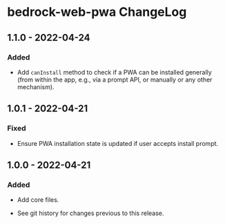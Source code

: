 # bedrock-web-pwa ChangeLog

## 1.1.0 - 2022-04-24

### Added
- Add `canInstall` method to check if a PWA can be installed generally
  (from within the app, e.g., via a prompt API, or manually or any other
  mechanism).

## 1.0.1 - 2022-04-21

### Fixed
- Ensure PWA installation state is updated if user accepts install prompt.

## 1.0.0 - 2022-04-21

### Added
- Add core files.

- See git history for changes previous to this release.
